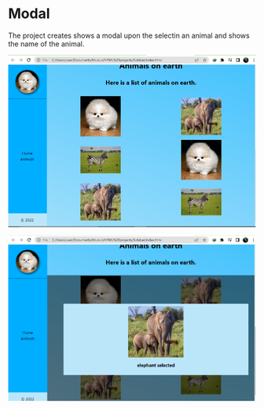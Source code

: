 # Modal

The project creates shows a modal upon the selectin an animal and shows the name of the animal.

![Animals](https://github.com/Muiruriscode/Modal-and-side-bar/blob/main/Images/animals.png)

![Modal](./Images/modal.png)
